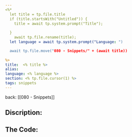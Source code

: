 ```yaml
---
<%*
  let title = tp.file.title
  if (title.startsWith("Untitled")) {
    title = await tp.system.prompt("Title");
    
  } 
	await tp.file.rename(title);
  let language = await tp.system.prompt("Language: ")

  await tp.file.move("080 - Snippets/" + (await title))
  
%>
title:  <% title %>
alias:
language: <% language %>
section: <% tp.file.cursor(1) %>
tags: snippets
---
```


back: [[080 - Snippets]]


## Discription: 





## The Code: 

```

```
